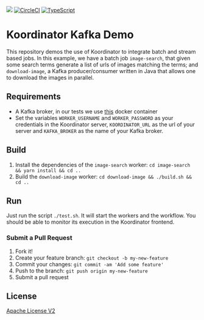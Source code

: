 [![](http://slack.xcomponent.com/badge.svg)](http://slack.xcomponent.com/)
[![CircleCI](https://circleci.com/gh/xcomponent/koordinator-kafka-demo/tree/master.svg?style=svg)](https://circleci.com/gh/xcomponent/koordinator-kafka-demo/tree/master)
[![TypeScript](https://badges.frapsoft.com/typescript/love/typescript.png?v=101)](https://github.com/ellerbrock/typescript-badges/)

# Koordinator Kafka Demo

This repository demos the use of Koordinator to integrate batch and stream
based jobs. In this example, we have a batch job `image-search`, that given some
search terms generate a list of urls of images matching the terms; and
`download-image`, a Kafka producer/consumer written in Java that allows one to
download the images in parallel.

## Requirements

* A Kafka broker, in our tests we use [this](https://hub.docker.com/r/spotify/kafka/) docker container
* Set the variables `WORKER_USERNAME` and `WORKER_PASSWORD` as your credentials
  in the Koordinator server, `KOORDINATOR_URL` as the url of your server and `KAFKA_BROKER` as the name of your Kafka broker.

## Build

1. Install the dependencies of the `image-search` worker: `cd image-search && yarn install && cd ..`
2. Build the `download-image` worker: `cd download-image && ./build.sh && cd ..`

## Run

Just run the script `./test.sh`. It will start the workers and the workflow.
You should be able to monitor its execution in the Koordinator frontend.

### Submit a Pull Request

1.  Fork it!
2.  Create your feature branch: `git checkout -b my-new-feature`
3.  Commit your changes: `git commit -am 'Add some feature'`
4.  Push to the branch: `git push origin my-new-feature`
5.  Submit a pull request

## License

[Apache License V2](https://raw.githubusercontent.com/xcomponent/koordinator-kafka-demo/master/LICENSE)

